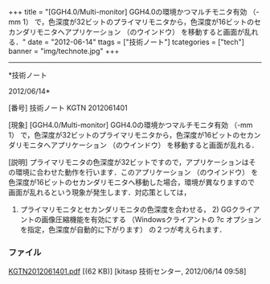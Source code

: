 ﻿+++
title = "[GGH4.0/Multi-monitor] GGH4.0の環境かつマルチモニタ有効 （-mm 1） で，色深度が32ビットのプライマリモニタから，色深度が16ビットのセカンダリモニタへアプリケーション （のウインドウ） を移動すると画面が乱れる．"
date = "2012-06-14"
ttags = ["技術ノート"]
tcategories = ["tech"]
banner = "img/technote.jpg"
+++

-----------------------------------------------------------------------------------------------------------------------------

*技術ノート

2012/06/14*


[番号]
技術ノート KGTN 2012061401

[現象]
[GGH4.0/Multi-monitor] GGH4.0の環境かつマルチモニタ有効 （-mm 1）
で，色深度が32ビットのプライマリモニタから，色深度が16ビットのセカンダリモニタへアプリケーション
（のウインドウ） を移動すると画面が乱れる．

[説明]
プライマリモニタの色深度が32ビットですので，アプリケーションはその環境に合わせた動作を行います．このアプリケーション
（のウインドウ）
を色深度が16ビットのセカンダリモニタへ移動した場合，環境が異なりますので画面が乱れるという現象が発生します．対応策としては，
1) プライマリモニタとセカンダリモニタの色深度を合わせる， 2)
GGクライアントの画像圧縮機能を有効にする （Windowsクライアントの ?c
オプションを指定，色深度が自動的に下がります） の２つが考えられます．


### ファイル

 
 


[KGTN2012061401.pdf](http://techreport.kitasp.net/attachments/download/907/KGTN2012061401.pdf)
 [(62 KB)] [kitasp 技術センター, 2012/06/14
09:58]


 


 

